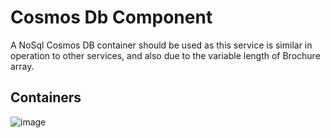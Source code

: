 # Cosmos Db Component

A NoSql Cosmos DB container should be used as this service is similar in operation to other services, and also due to the variable length of Brochure array.

## Containers

![image](http://www.plantuml.com/plantuml/proxy?src=https://raw.githubusercontent.com/newportg/Frontify/master/plantuml/cosmosdb.puml)


